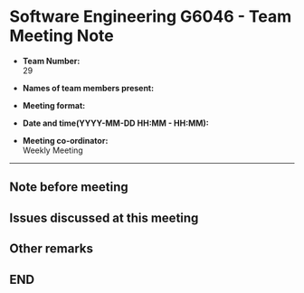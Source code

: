 # Software Engineering G6046 - Team Meeting Note

* **Team Number:**  
    29

* **Names of team members present:**  

* **Meeting format:**  

* **Date and time(YYYY-MM-DD HH:MM - HH:MM):**  

* **Meeting co-ordinator:**  
    Weekly Meeting


---

## Note before meeting



## Issues discussed at this meeting



## Other remarks



**END**
---